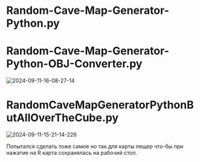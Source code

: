 # Random-Cave-Map-Generator-Python.py

# Random-Cave-Map-Generator-Python-OBJ-Converter.py
![2024-09-11-16-08-27-14](https://github.com/user-attachments/assets/66b1d137-cd85-4932-9e03-24344f24e8c6)

# RandomCaveMapGeneratorPythonButAllOverTheCube.py

![2024-09-11-15-21-14-226](https://github.com/user-attachments/assets/ff44ef8d-c293-43e9-b1ef-7ef83981904e)

Попытался сделать тоже самое но так для карты пещер что-бы при нажатие на R карта сохранялась на рабочий стол.
